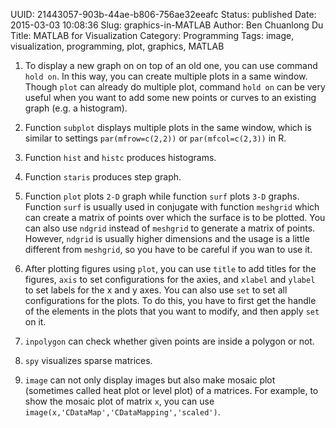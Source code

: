UUID: 21443057-903b-44ae-b806-756ae32eeafc
Status: published
Date: 2015-03-03 10:08:36
Slug: graphics-in-MATLAB
Author: Ben Chuanlong Du
Title: MATLAB for Visualization
Category: Programming
Tags: image, visualization, programming, plot, graphics, MATLAB


1. To display a new graph on on top of an old one, 
you can use command `hold on`. 
In this way, 
you can create multiple plots in a same window. 
Though `plot` can already do multiple plot, command `hold on` 
can be very useful when you want to add some new points 
or curves to an existing graph (e.g. a histogram).

2. Function `subplot` displays multiple plots in the same window,
which is similar to settings `par(mfrow=c(2,2))` or `par(mfcol=c(2,3))` in R.

3. Function `hist` and `histc` produces histograms.

4. Function `staris` produces step graph.

5. Function `plot` plots `2-D` graph 
while function `surf` plots `3-D` graphs. 
Function `surf` is usually used in conjugate with function `meshgrid` 
which can create a matrix of points over which the surface is to be plotted. 
You can also use `ndgrid` instead of `meshgrid` to generate a matrix of points.
However, 
`ndgrid` is usually higher dimensions and the usage is a little different from `meshgrid`, 
so you have to be careful if you wan to use it.

6. After plotting figures using `plot`, 
you can use `title` to add titles for the figures, 
`axis` to set configurations for the axies,
and `xlabel` and `ylabel` to set labels for the x and y axes. 
You can also use `set` to set all configurations for the plots. 
To do this, 
you have to first get the handle of the elements in the plots that you want to modify, 
and then apply `set` on it.

7. `inpolygon` can check whether given points are inside a polygon or not.

8. `spy` visualizes sparse matrices.

9. `image` can not only display images but also make mosaic plot
(sometimes called heat plot or level plot) of a matrices. 
For example, to show the mosaic plot of matrix `x`, 
you can use `image(x,'CDataMap','CDataMapping','scaled')`.

